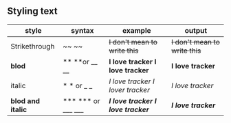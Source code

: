 ## Styling text



| **style**           | **syntax**         | **example**                              | **output**                     |
| ------------------- | ------------------ | ---------------------------------------- | ------------------------------ |
| Strikethrough       | ~~ ~~              | ~~I don't mean to write this~~           | ~~I don't mean to write this~~ |
| **blod**            | ** **or __ __      | **I love tracker** __I love tracker__    | __I love tracker__             |
| italic              | * * or _ _         | *I love tracker* _I lover tracker_       | *I love tracker*               |
| **blod and italic** | *** *** or ___ ___ | ***I love tracker*** ___I love tracker___ | ***I love tracker***           |

 